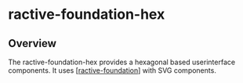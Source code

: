 # ractive-foundation-hex

## Overview

The ractive-foundation-hex provides a hexagonal based userinterface components. It uses
[[ractive-foundation](https://github.com/ractive-foundation/ractive-foundation)] with
SVG components.
